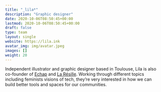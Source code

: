 ```yaml
---
title: "_lila*"
description: "Graphic designer"
date: 2020-10-06T08:50:45+00:00
lastmod: 2020-10-06T08:50:45+00:00
draft: false
type: team
layout: single
website: https://lila.ink
avatar_img: img/avatar.jpeg
images: []
weight: 20
---
```


Independent illustrator and graphic designer based in Toulouse, Lila is also co-founder of [Echap](https://echap.eu.org/) and [La Résille](https://laresille.fr/). Working through different topics including feminists visions of tech, they’re very interested in how we can build better tools and spaces for our communities.
